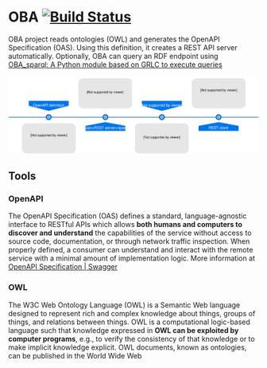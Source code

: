 # OBA [![Build Status](https://travis-ci.org/KnowledgeCaptureAndDiscovery/OBA.svg?branch=master)](https://travis-ci.org/KnowledgeCaptureAndDiscovery/OBA)


OBA project reads ontologies (OWL) and generates the OpenAPI Specification (OAS). Using this definition, it creates a REST API server automatically. Optionally, OBA can query an RDF endpoint using [OBA_sparql: A Python module based on GRLC to execute queries](https://github.com/knowledgeCaptureAndDiscovery/oba_sparql)

![Diagram](oba.svg) 

## Tools

### OpenAPI

The OpenAPI Specification (OAS) defines a standard, language-agnostic interface to RESTful APIs which allows **both humans and computers to discover and understand** the capabilities of the service without access to source code, documentation, or through network traffic inspection. When properly defined, a consumer can understand and interact with the remote service with a minimal amount of implementation logic.
More information at [OpenAPI Specification | Swagger](https://swagger.io/specification/)

### OWL

The W3C Web Ontology Language (OWL) is a Semantic Web language designed to represent rich and complex knowledge about things, groups of things, and relations between things. OWL is a computational logic-based language such that knowledge expressed in **OWL can be exploited by computer programs**, e.g., to verify the consistency of that knowledge or to make implicit knowledge explicit. OWL documents, known as ontologies, can be published in the World Wide Web 
